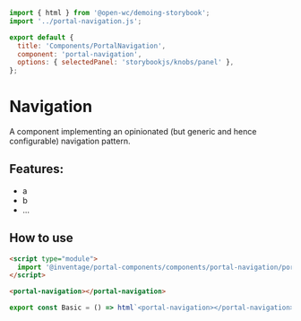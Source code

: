 ```js script
import { html } from '@open-wc/demoing-storybook';
import '../portal-navigation.js';

export default {
  title: 'Components/PortalNavigation',
  component: 'portal-navigation',
  options: { selectedPanel: 'storybookjs/knobs/panel' },
};
```

# Navigation

A component implementing an opinionated (but generic and hence configurable) navigation pattern.

## Features:

- a
- b
- ...

## How to use

```html
<script type="module">
  import '@inventage/portal-components/components/portal-navigation/portal-navigation.js';
</script>

<portal-navigation></portal-navigation>
```

```js preview-story
export const Basic = () => html`<portal-navigation></portal-navigation>`;
```
